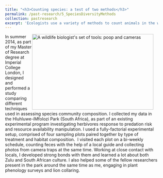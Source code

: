 ```yaml
---
title: "<h3>Counting species: a test of two methods</h3>"
permalink: /past-research/5_SpeciesDiversityMethods
collection: pastresearch
excerpt: 'Ecologists use a variety of methods to count animals in the wild. Often, choosing the 'best' one is tricky. I compared two common techniques to count wildlife, to help researchers make an informed choice.'
---
```


<img src="../images/bio_tools.png" alt="A wildlife biologist's set of tools: poop and cameras" style = "width:400px;height:250px;margin-right:15px;float:right">
In summer 2014, as part of my Master of Research degree at Imperial College London, I designed and performed a study comparing different techniques used in assessing species community composition. I collected my data in the Hluhluwe-iMfolozi Park (South Africa), as part of an existing experimental program investigating herbivores response to predation risk and resource availability manipulation. I used a fully-factorial experimental setup, comprised of four sampling plots paired together by type of treatment and habitat composition.  I visited each plot on a bi-weekly schedule, counting feces with the help of a local guide and collecting photos from camera traps at the same time. Working at close contact with locals, I developed strong bonds with them and learned a lot about both Zulu and South African culture. I also helped some of the fellow researchers present in the park around the same time as me, engaging in plant phenology surveys and lion collaring.
